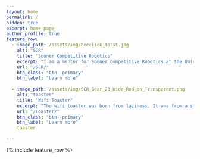 ```yaml
---
layout: home
permalink: /
hidden: true
excerpt: home page
author_profile: true
feature_row:
  - image_path: /assets/img/beeclick_toast.jpg
    alt: "SCR"
    title: "Sooner Competitive Robotics"
    excerpt: "I am a mentor for Sooner Competitive Robotics at the University of Oklahoma."
    url: "/SCR/"
    btn_class: "btn--primary"
    btn_label: "Learn more"  
  
  - image_path: /assets/img/SCR_Gear_23_Wide_Red_on_Transparent.png
    alt: "toaster"
    title: "Wifi Toaster"
    excerpt: "The wifi toaster was born from laziness. It was from a student's desire to not get up to toast bread."
    url: "/Toaster/"
    btn_class: "btn--primary"
    btn_label: "Learn more"  
    toaster

---
```


{% include feature_row %}